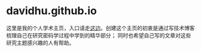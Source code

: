 # davidhu.github.io

这里是我的个人学术主页，入口请走[这边](https://github.com/davidhoo1988/davidhu.github.io/blob/gh-pages/index.md)。创建这个主页的初衷是通过写技术博客梳理自己在研究密码学过程中学到的精华部分； 同时也希望自己写的文章对这些研究主题感兴趣的人有帮助。
